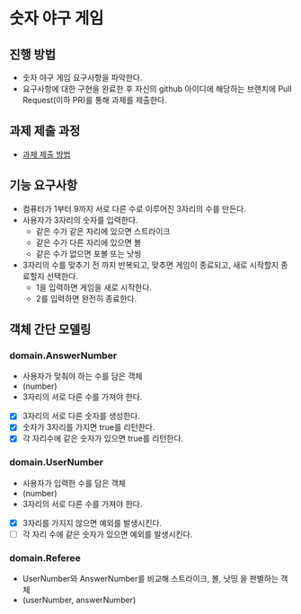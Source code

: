 # 숫자 야구 게임
## 진행 방법
* 숫자 야구 게임 요구사항을 파악한다.
* 요구사항에 대한 구현을 완료한 후 자신의 github 아이디에 해당하는 브랜치에 Pull Request(이하 PR)를 통해 과제를 제출한다.

## 과제 제출 과정
* [과제 제출 방법](https://github.com/next-step/nextstep-docs/tree/master/precourse)


## 기능 요구사항

- 컴퓨터가 1부터 9까지 서로 다른 수로 이루어진 3자리의 수를 만든다.
- 사용자가 3자리의 숫자를 입력한다.
  - 같은 수가 같은 자리에 있으면 스트라이크
  - 같은 수가 다른 자리에 있으면 볼
  - 같은 수가 없으면 포볼 또는 낫씽
- 3자리의 수를 맞추기 전 까지 반복되고, 맞추면 게임이 종료되고, 새로 시작할지 종료할지 선택한다.
  - 1을 입력하면 게임을 새로 시작한다.
  - 2를 입력하면 완전히 종료한다.
  
## 객체 간단 모델링

### domain.AnswerNumber

- 사용자가 맞춰야 하는 수를 담은 객체
- (number)
- 3자리의 서로 다른 수를 가져야 한다.
- [x] 3자리의 서로 다른 숫자를 생성한다.
- [x] 숫자가 3자리를 가지면 true를 리턴한다.
- [x] 각 자리수에 같은 숫자가 있으면 true를 리턴한다.

### domain.UserNumber

- 사용자가 입력한 수를 담은 객체
- (number)
- 3자리의 서로 다른 수를 가져야 한다.
- [x] 3자리를 가지지 않으면 예외를 발생시킨다.
- [ ] 각 자리 수에 같은 숫자가 있으면 예외를 발생시킨다.

### domain.Referee

- UserNumber와 AnswerNumber를 비교해 스트라이크, 볼, 낫띵 을 판별하는 객체
- (userNumber, answerNumber)
